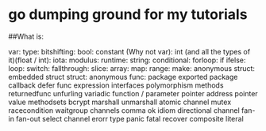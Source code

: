 # go dumping ground for my tutorials

##What is:

var:
type:
bitshifting:
bool:
constant (Why not var):
int (and all the types of it)(float / int):
iota:
modulus:
runtime:
string:
conditional:
forloop:
if ifelse:
loop:
switch:
fallthrough:
slice:
array:
map:
range:
make:
anonymous struct:
embedded struct
struct:
anonymous func:
package
exported package
callback
defer
func expression
interfaces
polymorphism
methods
returnedfunc
unfurling
variadic function / parameter
pointer address
pointer value
methodsets
bcrypt
marshall
unmarshall
atomic
channel
mutex
racecondition
waitgroup
channels
comma ok idiom
directional channel
fan-in
fan-out
select channel
erorr type
panic
fatal
recover
composite literal